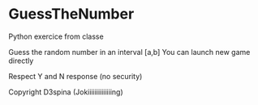 # GuessTheNumber
Python exercice  from classe

Guess the random number in an interval [a,b]
You can launch new game directly

Respect Y and N response (no security)

Copyright D3spina (Jokiiiiiiiiiiiiiing)
